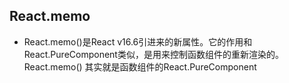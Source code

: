## React.memo
- React.memo()是React v16.6引进来的新属性。它的作用和React.PureComponent类似，是用来控制函数组件的重新渲染的。React.memo() 其实就是函数组件的React.PureComponent

